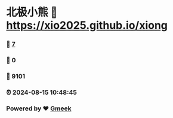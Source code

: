 # 北极小熊 :link: https://xio2025.github.io/xiong 
### :page_facing_up: [7](https://xio2025.github.io/xiong/tag.html) 
### :speech_balloon: 0 
### :hibiscus: 9101 
### :alarm_clock: 2024-08-15 10:48:45 
### Powered by :heart: [Gmeek](https://github.com/Meekdai/Gmeek)
